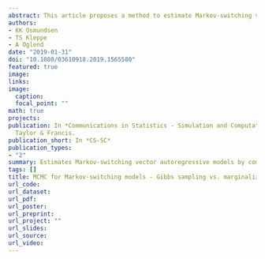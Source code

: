 ```yaml
---
abstract: This article proposes a method to estimate Markov-switching vector autoregressive models that combines (integrated over latent states) marginal likelihood and Hamiltonian Monte Carlo. The method is compared to commonly used implementations of Gibbs sampling. The proposed method is found to be numerically robust, flexible with respect to model specification and easy to implement using the Stan software package. The methodology is illustrated on a real data application exploring time-varying cointegration relationships in a data set consisting of crude oil and natural gas prices.
authors:
- KK Osmundsen
- TS Kleppe
- A Oglend
date: "2019-01-31"
doi: "10.1080/03610918.2019.1565580"
featured: true
image:
links:
image:
  caption: 
  focal_point: ""  
math: true
projects:
publication: In *Communications in Statistics - Simulation and Computation*,
  Taylor & Francis.
publication_short: In *CS-SC*
publication_types:
- "2"
summary: Estimates Markov-switching vector autoregressive models by combining marginal likelihood and Hamiltonian Monte Carlo.
tags: []
title: MCMC for Markov-switching models - Gibbs sampling vs. marginalized likelihood
url_code:
url_dataset:
url_pdf:
url_poster:
url_preprint: 
url_project: ""
url_slides:
url_source:
url_video:
---
```

